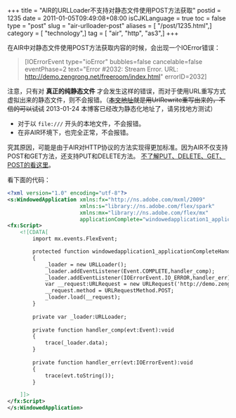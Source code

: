 +++
title = "AIR的URLLoader不支持对静态文件使用POST方法获取"
postid = 1235
date = 2011-01-05T09:49:08+08:00
isCJKLanguage = true
toc = false
type = "post"
slug = "air-urlloader-post"
aliases = [ "/post/1235.html",]
category = [ "technology",]
tag = [ "air", "http", "as3",]
+++


在AIR中对静态文件使用POST方法获取内容的时候，会出现一个IOError错误：

> [IOErrorEvent type="ioError" bubbles=false cancelable=false
> eventPhase=2 text="Error \#2032: Stream Error. URL:
> http://demo.zengrong.net/freeroom/index.html" errorID=2032]

注意，只有对 **真正的纯静态文件** 才会发生这样的错误，而对于使用URL重写方式虚拟出来的静态文件，则不会报错。（<del>[本文地址](https://blog.zengrong.net/post/1235.html)就是用UrlRewrite重写出来的，不信的可以试试</del> 2013-01-24 本博客已经改为静态化地址了，请另找地方测试）

- 对于以 `file:///` 开头的本地文件，不会报错。
- 在非AIR环境下，也完全正常，不会报错。

究其原因，可能是由于AIR对HTTP协议的方法实现得更加标准。因为AIR不仅支持POST和GET方法，还支持PUT和DELETE方法。 [不了解PUT、DELETE、GET、POST的看这里](https://blog.zengrong.net/post/1802.html)。

看下面的代码：<!--more-->

``` xml
<?xml version="1.0" encoding="utf-8"?>
<s:WindowedApplication xmlns:fx="http://ns.adobe.com/mxml/2009" 
                       xmlns:s="library://ns.adobe.com/flex/spark" 
                       xmlns:mx="library://ns.adobe.com/flex/mx"
                       applicationComplete="windowedapplication1_applicationCompleteHandler(event)">
<fx:Script>
    <![CDATA[
        import mx.events.FlexEvent;

        protected function windowedapplication1_applicationCompleteHandler(event:FlexEvent):void
        {
            _loader = new URLLoader();
            _loader.addEventListener(Event.COMPLETE,handler_comp);
            _loader.addEventListener(IOErrorEvent.IO_ERROR,handler_err);
            var __request:URLRequest = new URLRequest('http://demo.zengrong.net/freeroom/index.html');
            __request.method = URLRequestMethod.POST;
            _loader.load(__request);
        }
        
        private var _loader:URLLoader;
        
        private function handler_comp(evt:Event):void
        {
            trace(_loader.data);
        }
        
        private function handler_err(evt:IOErrorEvent):void
        {
            trace(evt.toString());
        }

    ]]>
</fx:Script>
</s:WindowedApplication>
```
